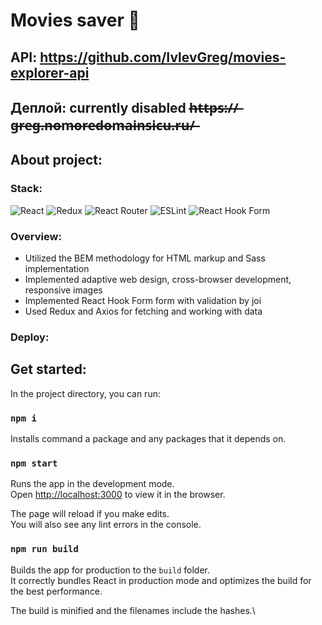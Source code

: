 # Movies saver 🎥

## API: https://github.com/IvlevGreg/movies-explorer-api

## Деплой: **currently disabled** h̶t̶t̶p̶s̶:̶/̶/̶g̶r̶e̶g̶.̶n̶o̶m̶o̶r̶e̶d̶o̶m̶a̶i̶n̶s̶i̶c̶u̶.̶r̶u̶/̶

## About project:

### Stack:

![React](https://img.shields.io/badge/react-%2320232a.svg?style=for-the-badge&logo=react&logoColor=%2361DAFB)
![Redux](https://img.shields.io/badge/redux-%23593d88.svg?style=for-the-badge&logo=redux&logoColor=white)
![React Router](https://img.shields.io/badge/React_Router-CA4245?style=for-the-badge&logo=react-router&logoColor=white)
![ESLint](https://img.shields.io/badge/eslint-4B32C3.svg?style=for-the-badge&logo=eslint&logoColor=white)
![React Hook Form](https://img.shields.io/badge/react_hook_form-EC5990.svg?style=for-the-badge&logo=reacthookform&logoColor=white)

### Overview:

- Utilized the BEM methodology for HTML markup and Sass implementation
- Implemented adaptive web design, cross-browser development, responsive images
- Implemented React Hook Form form with validation by joi
- Used Redux and Axios for  fetching and working with data


### Deploy:

## Get started:

In the project directory, you can run:

### `npm i`

Installs command a package and any packages that it depends on.

### `npm start`

Runs the app in the development mode.\
Open [http://localhost:3000](http://localhost:3000) to view it in the browser.

The page will reload if you make edits.\
You will also see any lint errors in the console.

### `npm run build`

Builds the app for production to the `build` folder.\
It correctly bundles React in production mode and optimizes the build for the best performance.

The build is minified and the filenames include the hashes.\





